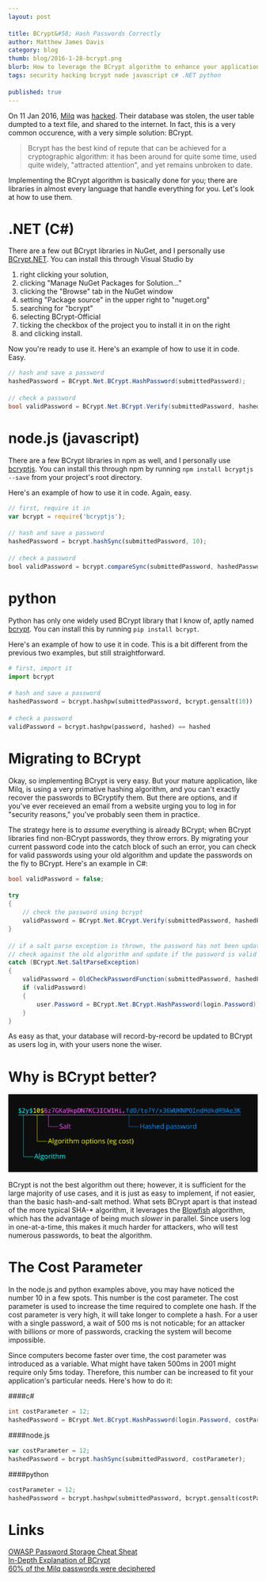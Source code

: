 ```yaml
---
layout: post

title: BCrypt&#58; Hash Passwords Correctly
author: Matthew James Davis
category: blog
thumb: blog/2016-1-28-bcrypt.png
blurb: How to leverage the BCrypt algorithm to enhance your application's security
tags: security hacking bcrypt node javascript c# .NET python

published: true
---
```

On 11 Jan 2016, [Milq](http://www.milq.com) was [hacked](https://twitter.com/data_siph0n/status/686070270419931136). Their database was stolen, the user table dumpted to a text file, and shared to the internet. In fact, this is a very common occurence, with a very simple solution: BCrypt. 

> Bcrypt has the best kind of repute that can be achieved for a cryptographic algorithm: it has been around for quite some time, used quite widely, "attracted attention", and yet remains unbroken to date.

Implementing the BCrypt algorithm is basically done for you; there are libraries in almost every language that handle everything for you. Let's look at how to use them.

# .NET (C#)

There are a few out BCrypt libraries in NuGet, and I personally use [BCrypt.NET](https://www.nuget.org/packages/BCrypt-Official/). You can install this through Visual Studio by

1. right clicking your solution,
2. clicking "Manage NuGet Packages for Solution..."
3. clicking the "Browse" tab in the NuGet window
4. setting "Package source" in the upper right to "nuget.org"
5. searching for "bcrypt"
6. selecting BCrypt-Official
7. ticking the checkbox of the project you to install it in on the right
8. and clicking install.

Now you're ready to use it. Here's an example of how to use it in code. Easy.

```c#
// hash and save a password
hashedPassword = BCrypt.Net.BCrypt.HashPassword(submittedPassword);

// check a password
bool validPassword = BCrypt.Net.BCrypt.Verify(submittedPassword, hashedPassword);
```

# node.js (javascript)

There are a few BCrypt libraries in npm as well, and I personally use [bcryptjs](https://www.npmjs.com/package/bcryptjs). You can install this through npm by running `npm install bcryptjs --save` from your project's root directory. 

Here's an example of how to use it in code. Again, easy.

```javascript
// first, require it in
var bcrypt = require('bcryptjs');

// hash and save a password
hashedPassword = bcrypt.hashSync(submittedPassword, 10);

// check a password
bool validPassword = bcrypt.compareSync(submittedPassword, hashedPassword)
```

# python

Python has only one widely used BCrypt library that I know of, aptly named [bcrypt](https://pypi.python.org/pypi/bcrypt/2.0.0). You can install this by running `pip install bcrypt`.

Here's an example of how to use it in code. This is a bit different from the previous two examples, but still straightforward.

```python
# first, import it
import bcrypt

# hash and save a password
hashedPassword = bcrypt.hashpw(submittedPassword, bcrypt.gensalt(10))

# check a password
validPassword = bcrypt.hashpw(password, hashed) == hashed
```

# Migrating to BCrypt
Okay, so implementing BCrypt is very easy. But your mature application, like Milq, is using a very primative hashing algorithm, and you can't exactly recover the passwords to BCryptify them. But there are options, and if you've ever receieved an email from a website urging you to log in for "security reasons," you've probably seen them in practice.

The strategy here is to *assume* everything is already BCrypt; when BCrypt libraries find non-BCrypt passwords, they throw errors. By migrating your current password code into the catch block of such an error, you can check for valid passwords using your old algorithm and update the passwords on the fly to BCrypt. Here's an example in C#:

```c#
bool validPassword = false;

try
{
	// check the password using bcrypt
    validPassword = BCrypt.Net.BCrypt.Verify(submittedPassword, hashedPassword);
}

// if a salt parse exception is thrown, the password has not been updated
// check against the old algorithm and update if the password is valid
catch (BCrypt.Net.SaltParseException)
{
    validPassword = OldCheckPasswordFunction(submittedPassword, hashedPassword))
    if (validPassword) 
    {
        user.Password = BCrypt.Net.BCrypt.HashPassword(login.Password);
    }
}
```

As easy as that, your database will record-by-record be updated to BCrypt as users log in, with your users none the wiser.

# Why is BCrypt better?

![A BCrypt Hash](/images/blog/2016-1-28-bcrypt-1.png "A BCrypt Hash")

BCrypt is not the best algorithm out there; however, it is sufficient for the large majority of use cases, and it is just as easy to implement, if not easier, than the basic hash-and-salt method. What sets BCrypt apart is that instead of the more typical SHA-* algorithm, it leverages the [Blowfish](https://en.wikipedia.org/wiki/Blowfish_%28cipher%29) algorithm, which has the advantage of being much *slower* in parallel. Since users log in one-at-a-time, this makes it much harder for attackers, who will test numerous passwords, to beat the algorithm.

# The Cost Parameter

In the node.js and python examples above, you may have noticed the number 10 in a few spots. This number is the cost parameter. The cost parameter is used to increase the time required to complete one hash. If the cost parameter is very high, it will take longer to complete a hash. For a user with a single password, a wait of 500 ms is not noticable; for an attacker with billions or more of passwords, cracking the system will become impossible. 

Since computers become faster over time, the cost parameter was introduced as a variable. What might have taken 500ms in 2001 might require only 5ms today. Therefore, this number can be increased to fit your application's particular needs. Here's how to do it:

####c# 
```c#
int costParameter = 12;
hashedPassword = BCrypt.Net.BCrypt.HashPassword(login.Password, costParameter);
```

####node.js
```javascript
var costParameter = 12;
hashedPassword = bcrypt.hashSync(submittedPassword, costParameter);
```

####python
```python
costParameter = 12;
hashedPassword = bcrypt.hashpw(submittedPassword, bcrypt.gensalt(costParameter));
```

# Links
[OWASP Password Storage Cheat Sheat](https://www.owasp.org/index.php/Password_Storage_Cheat_Sheet)<br/>
[In-Depth Explanation of BCrypt](http://security.stackexchange.com/questions/4781/do-any-security-experts-recommend-bcrypt-for-password-storage)<br/>
[60% of the Milq passwords were deciphered](https://twitter.com/kyhwana/status/686431850441474048)<br/>
